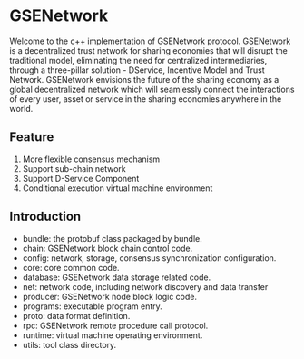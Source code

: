 # GSENetwork

Welcome to the c++ implementation of GSENetwork protocol. GSENetwork is a decentralized trust network for sharing economies that will disrupt the traditional model, eliminating the need for centralized intermediaries, through a three-pillar solution - DService, Incentive Model and Trust Network. GSENetwork envisions the future of the sharing economy as a global decentralized network which will seamlessly connect the interactions of every user, asset or service in the sharing economies anywhere in the world.

## Feature 
1. More flexible consensus mechanism
2. Support sub-chain network
3. Support D-Service Component
4. Conditional execution virtual machine environment
 
## Introduction
  * bundle: the protobuf class packaged by bundle.
  * chain: GSENetwork block chain control code.
  * config: network, storage, consensus synchronization configuration.
  * core: core common code.
  * database: GSENetwork data storage related code.
  * net: network code, including network discovery and data transfer
  * producer: GSENetwork node block logic code.
  * programs: executable program entry.
  * proto: data format definition.
  * rpc: GSENetwork remote procedure call protocol.
  * runtime: virtual machine operating environment.
  * utils: tool class directory.
  
